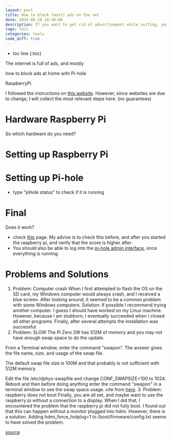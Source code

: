 ```yaml
---
layout: post
title: How to block (most) ads on the net
date: 2024-06-20 18:30:00
description: If you want to get rid of advertisement while surfing, you might want to read this.
tags: fail
categories: tools
code_diff: true
---
```


* toc line
{:toc}

The internet is full of ads, and mostly

how to block ads at home with Pi-hole

RaspberryPi

I followed the instructions on [this website](https://www.raspberrypi.com/tutorials/running-pi-hole-on-a-raspberry-pi/). 
However, since websites are due to change, I will collect the most relevant steps here. (no guarantees)

# Hardware Raspberry Pi
So which hardware do you need?

# Setting up Raspberry Pi

# Setting up Pi-hole
- type "pihole status" to check if it is running

# Final 
Does it work?
- check [this](https://adblock-tester.com/) page. My advise is to check this before, and after you started the raspberry pi, and verify that the score is higher after.
- You should also be able to log into the [pi-hole admin interface](http://pi.hole/admin/index.php), once everything is running.

# Problems and Solutions

1. Problem: Computer crash
When I first attempted to flash the OS on the SD card, my Windows computer would always crash, and I received a blue screen.
After looking around, it seemed to be a common problem with some Windows computers.
Solution: If possible I recommend trying another computer. I guess I should have worked on my Linux machine. However, because I am stubborn, I eventually succeeded when I closed *all* other programs. Finally, after several attempts the installation was successful.
2. Problem: SLOW
The Pi Zero 2W has 512M of memory and you may not have enough swap space to do the update.

From a Terminal window, enter the command "swapon". The answer gives the file name, size, and usage of the swap file.

The default swap file size is 100M and that probably is not sufficient with 512M memory.

Edit the file /etc/dphys-swapfile and change CONF_SWAPSIZE=100 to 1024. Reboot and then before doing anything enter the command "swapon" in a terminal window to see the swap space usage.
cite from [here](https://forums.raspberrypi.com/viewtopic.php?t=359240).
3. Problem: raspberry does not boot
Finally, you are all set, and maybe want to use the raspberry pi without a connection to a display. When I did that, I encountered the problem that the raspberry pi did not fully boot.
I found out that this can happen without a monitor plugged into hdmi.
However, there is a solution. 
Adding hdmi_force_hotplug=1 to /boot/firmware/config.txt seems to have solved the problem.

[source](https://forums.raspberrypi.com/viewtopic.php?t=253312)

